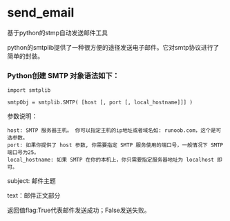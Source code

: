 # send_email
基于python的stmp自动发送邮件工具

python的smtplib提供了一种很方便的途径发送电子邮件。它对smtp协议进行了简单的封装。

### Python创建 SMTP 对象语法如下：

	import smtplib

	smtpObj = smtplib.SMTP( [host [, port [, local_hostname]]] )

参数说明：

    host: SMTP 服务器主机。 你可以指定主机的ip地址或者域名如: runoob.com，这个是可选参数。
    port: 如果你提供了 host 参数, 你需要指定 SMTP 服务使用的端口号，一般情况下 SMTP 端口号为25。
    local_hostname: 如果 SMTP 在你的本机上，你只需要指定服务器地址为 localhost 即可。 

subject: 邮件主题

text：邮件正文部分

返回值flag:True代表邮件发送成功；False发送失败。
